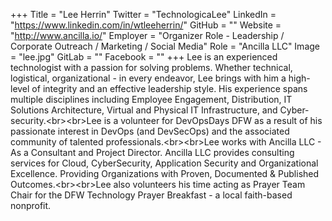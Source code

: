 +++
Title = "Lee Herrin"
Twitter = "TechnologicaLee"
LinkedIn = "https://www.linkedin.com/in/wtleeherrin/"
GitHub = ""
Website = "http://www.ancilla.io/"
Employer = "Organizer Role - Leadership / Corporate Outreach / Marketing / Social Media"
Role = "Ancilla LLC"
Image = "lee.jpg"
GitLab = ""
Facebook = ""
+++
Lee is an experienced technologist with a passion for solving problems. Whether technical, logistical, organizational - in every endeavor, Lee brings with him a high-level of integrity and an effective leadership style. His experience spans multiple disciplines including Employee Engagement, Distribution, IT Solutions Architecture, Virtual and Physical IT Infrastructure, and Cyber-security.&lt;br&gt;&lt;br&gt;Lee is a volunteer for DevOpsDays DFW as a result of his passionate interest in DevOps (and DevSecOps) and the associated community of talented professionals.&lt;br&gt;&lt;br&gt;Lee works with Ancilla LLC - As a Consultant and Project Director. Ancilla LLC provides consulting services for Cloud, CyberSecurity, Application Security and Organizational Excellence. Providing Organizations with Proven, Documented &amp; Published Outcomes.&lt;br&gt;&lt;br&gt;Lee also volunteers his time acting as Prayer Team Chair for the DFW Technology Prayer Breakfast - a local faith-based nonprofit.
